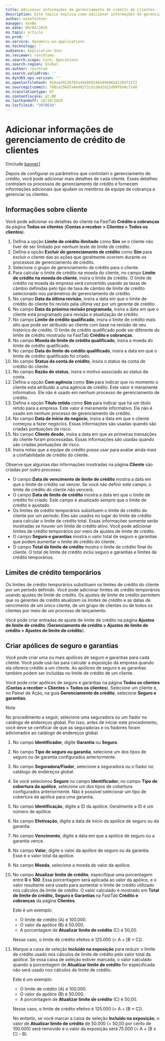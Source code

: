 ```yaml
---
title: Adicionar informações de gerenciamento de crédito de clientes
description: Este tópico explica como adicionar informações de gerenciamento de crédito de um cliente.
author: mikefalkner
manager: AnnBe
ms.date: 09/04/2019
ms.topic: article
ms.prod: ''
ms.service: dynamics-ax-applications
ms.technology: ''
audience: Application User
ms.reviewer: roschloma
ms.search.scope: Core, Operations
ms.search.region: Global
ms.author: roschlom
ms.search.validFrom: ''
ms.dyn365.ops.version: ''
ms.openlocfilehash: 919aa50136f02a44eb69146589496ad1284721f2
ms.sourcegitcommit: 708ca25687a4e48271cdcd6d2d22d99fb94cf140
ms.translationtype: HT
ms.contentlocale: pt-BR
ms.lasthandoff: 10/10/2020
ms.locfileid: "3976634"
---
```

# <a name="add-credit-management-information-for-customers"></a>Adicionar informações de gerenciamento de crédito de clientes

[!include [banner](../includes/banner.md)]

Depois de configurar os parâmetros que controlam o gerenciamento de crédito, você pode adicionar mais detalhes de cada cliente. Esses detalhes controlam os processos de gerenciamento de crédito e fornecem informações adicionais que ajudam os membros da equipe de cobrança a gerenciar os clientes.

## <a name="customer-information"></a>Informações sobre cliente

Você pode adicionar os detalhes do cliente na FastTab **Crédito e cobranças** da página **Todos os clientes** (**Contas a receber \> Clientes \> Todos os clientes**).

1. Defina a opção **Limite de crédito ilimitado** como **Sim** se o cliente não tiver de ser limitado por nenhum teste de limite de crédito.
2. Defina a opção **Excluir do gerenciamento de crédito** como **Sim** para excluir o cliente das as ações que geralmente ocorrem durante os processos de gerenciamento de crédito.
3. Selecione o grupo de gerenciamento de crédito para o cliente.
4. Para calcular o limite de crédito na moeda do cliente, no campo **Limite de crédito na moeda do cliente**, insira o limite de crédito. O limite de crédito na moeda da empresa será convertido usando as taxas de câmbio definidas pelo tipo de taxa de câmbio de limite de crédito selecionado nos parâmetros de gerenciamento de crédito.
5. No campo **Data da última revisão**, insira a data em que o limite de crédito do cliente foi revisto pela última vez por um gerente de crédito.
6. No campo **Data da próxima revisão programada**, insira a data em que o cliente está programado para revisão e atualização de crédito.
7. No campo **Limite de crédito qualificado**, insira o limite de crédito mais alto que pode ser atribuído ao cliente com base na revisão de seu histórico de crédito. O limite de crédito qualificado pode ser diferente do limite de crédito mostrado na FastTab **Crédito e cobranças**.
8. No campo **Moeda de limite de crédito qualificado**, insira a moeda do limite de crédito qualificado.
9. No campo **Data do limite de crédito qualificado**, insira a data em que o limite de crédito qualificado foi criado.
10. No campo **Status da conta de crédito**, insira o status da conta de crédito do cliente.
11. No campo **Razão do status**, insira o motivo associado ao status da conta.
12. Defina a opção **Com agência** como **Sim** para indicar que no momento o cliente está atribuído a uma agência de crédito. Este valor é meramente informativo. Ele não é usado em nenhum processo de gerenciamento de crédito.
13. Defina a opção **Título retido** como **Sim** para indicar que há um título retido para a empresa. Este valor é meramente informativo. Ele não é usado em nenhum processo de gerenciamento de crédito.
14. No campo **Data de início do negócio**, insira a data em que o cliente começou a fazer negócios. Essas informações são usadas quando são criadas pontuações de risco.
15. No campo **Cliente desde**, insira a data em que as primeiras transações do cliente foram processadas. Essas informações são usadas quando são criadas pontuações de risco.
16. Insira notas que a equipe de crédito possa usar para avaliar ainda mais a confiabilidade de crédito do cliente.

Observe que algumas das informações mostradas na página **Cliente** são criadas por outro processo:

- O campo **Data de vencimento de limite de crédito** mostra a data em que o limite de crédito vai vencer. Se você não definir este campo, o limite de crédito do cliente não vencerá.
- O campo **Data de limite de crédito** mostra a data em que o limite de crédito foi criado. Este campo é atualizado sempre que o limite de crédito é ajustado.
- Os limites de crédito temporários substituem o limite de crédito do cliente por um período. Eles são usados no lugar do limite de crédito para calcular o limite de crédito total. Essas informações somente serão mostradas se houver um limite de crédito ativo. Você pode adicionar limites de crédito temporários por meio de ajustes de limite de crédito.
- O campo **Seguro e garantias** mostra o valor total de seguro e garantias que podem aumentar o limite de crédito do cliente.
- O campo **Total de limite de crédito** mostra o limite de crédito final do cliente. O total de limite de crédito inclui seguro e garantias e limites de crédito temporários.

## <a name="temporary-credit-limits"></a>Limites de crédito temporários

Os limites de crédito temporários substituem os limites de crédito do cliente por um período definido. Você pode adicionar limites de crédito temporários usando ajustes de limite de crédito. Os ajustes de limite de crédito permitem que os gerentes de crédito atualizem os limites de crédito e as datas de vencimento de um único cliente, de um grupo de clientes ou de todos os clientes por meio de um processo de lançamento.

Você pode criar entradas de ajuste de limite de crédito na página **Ajustes de limite de crédito** (**Gerenciamento de crédito \> Ajustes de limite de crédito \> Ajustes de limite de crédito**).

## <a name="create-insurance-policies-and-guarantees"></a>Criar apólices de seguro e garantias

Você pode criar uma ou mais apólices de seguro e garantias para cada cliente. Você pode usá-las para calcular a exposição da empresa quando ela oferece crédito a um cliente. As apólices de seguro e as garantias também podem ser incluídas no limite de crédito de um cliente.

Você pode criar apólices de seguro e garantias na página **Todos os clientes** (**Contas a receber \> Clientes \> Todos os clientes**). Selecione um cliente e, no Painel de Ação, na guia **Gerenciamento de crédito**, selecione **Seguro e garantias**.

> [!NOTE]
> No procedimento a seguir, selecione uma seguradora ou um fiador no catálogo de endereços global. Por isso, antes de iniciar este procedimento, você deve se certificar de que as seguradoras e os fiadores foram adicionados ao catálogo de endereços global.

1. No campo **Identificador**, digite **Garantia** ou **Seguro**.
2. No campo **Tipo de seguro ou garantia**, selecione um dos tipos de seguro ou de garantia configurados anteriormente.
3. No campo **Seguradora/Fiador**, selecione a seguradora ou o fiador no catálogo de endereços global. 
4. Se você selecionou **Seguro** no campo **Identificador**, no campo **Tipo de cobertura da apólice**, selecione um dos tipos de cobertura configurados anteriormente. Não é possível selecionar um tipo de cobertura de apólice para uma garantia.
5. No campo **Identificação**, digite a ID da apólice. Geralmente a ID é um número de apólice.
6. No campo **Efetivação**, digite a data de início da apólice de seguro ou da garantia.
7. No campo **Vencimento**, digite a data em que a apólice de seguro ou a garantia vence.
8. No campo **Valor**, digite o valor da apólice de seguro ou da garantia. Esse é o valor total da apólice.
9. No campo **Moeda**, selecione a moeda do valor da apólice. 
10. No campo **Atualizar limite de crédito**, especifique uma porcentagem entre **0** e **100**. Essa porcentagem será aplicada ao valor da apólice, e o valor resultante será usado para aumentar o limite de crédito utilizado nos cálculos de limite de crédito. O valor calculado é mostrado em **Total de limite de crédito, Seguro e Garantias** na FastTab **Crédito e cobranças** da página **Clientes**.

    Este é um exemplo:

    - O limite de crédito (A) é 100.000.
    - O valor da apólice (B) é 50.000.
    - A porcentagem de **Atualizar limite de crédito** (C) é 50,00.
    
    Nesse caso, o limite de crédito efetivo é 125.000 (= A + \[B × C\]).

11. Marque a caixa de seleção **Incluído na exposição** para reduzir o limite de crédito usado nos cálculos de limite de crédito pelo valor total da apólice. Se essa caixa de seleção estiver marcada, o valor calculado quando a porcentagem de **Atualizar limite de crédito** for especificada não será usado nos cálculos de limite de crédito.

    Este é um exemplo:

    - O limite de crédito (A) é 100.000.
    - O valor da apólice (B) é 50.000.
    - A porcentagem de **Atualizar limite de crédito** (C) é 50,00.

    Nesse caso, o limite de crédito efetivo é 125.000 (= A + \[B × C\]).
    
    No entanto, se você marcar a caixa de seleção **Incluído na exposição**, o valor de **Atualizar limite de crédito** de 50.000 (= 50,00 por cento de 100.000) será removido e o valor da exposição será 75.000 (= A + \[B x C\] – B).
